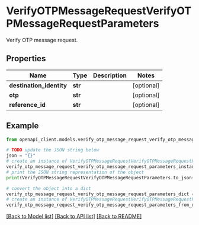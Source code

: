 # VerifyOTPMessageRequestVerifyOTPMessageRequestParameters

Verify OTP message request.

## Properties

Name | Type | Description | Notes
------------ | ------------- | ------------- | -------------
**destination_identity** | **str** |  | [optional] 
**otp** | **str** |  | [optional] 
**reference_id** | **str** |  | [optional] 

## Example

```python
from openapi_client.models.verify_otp_message_request_verify_otp_message_request_parameters import VerifyOTPMessageRequestVerifyOTPMessageRequestParameters

# TODO update the JSON string below
json = "{}"
# create an instance of VerifyOTPMessageRequestVerifyOTPMessageRequestParameters from a JSON string
verify_otp_message_request_verify_otp_message_request_parameters_instance = VerifyOTPMessageRequestVerifyOTPMessageRequestParameters.from_json(json)
# print the JSON string representation of the object
print(VerifyOTPMessageRequestVerifyOTPMessageRequestParameters.to_json())

# convert the object into a dict
verify_otp_message_request_verify_otp_message_request_parameters_dict = verify_otp_message_request_verify_otp_message_request_parameters_instance.to_dict()
# create an instance of VerifyOTPMessageRequestVerifyOTPMessageRequestParameters from a dict
verify_otp_message_request_verify_otp_message_request_parameters_from_dict = VerifyOTPMessageRequestVerifyOTPMessageRequestParameters.from_dict(verify_otp_message_request_verify_otp_message_request_parameters_dict)
```
[[Back to Model list]](../README.md#documentation-for-models) [[Back to API list]](../README.md#documentation-for-api-endpoints) [[Back to README]](../README.md)


